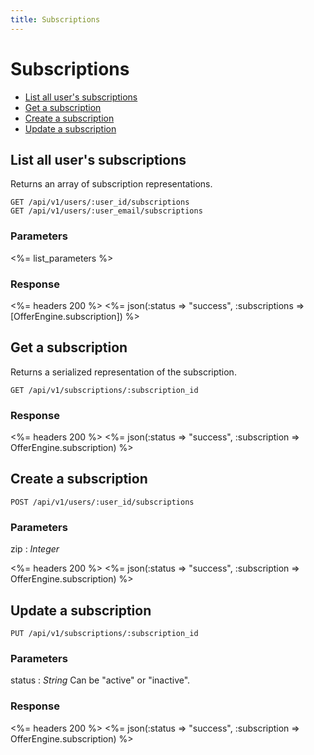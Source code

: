 ```yaml
---
title: Subscriptions
---
```


# Subscriptions

* [List all user's subscriptions](/v1/users/subscriptions/#list-all-users-subscriptions)
* [Get a subscription](/v1/users/subscriptions/#get-a-subscription)
* [Create a subscription](/v1/users/subscriptions/#create-a-subscription)
* [Update a subscription](/v1/users/subscriptions/#update-a-subscription)

## List all user's subscriptions
Returns an array of subscription representations.

    GET /api/v1/users/:user_id/subscriptions
    GET /api/v1/users/:user_email/subscriptions

### Parameters

<%= list_parameters %>

### Response

<%= headers 200 %>
<%= json(:status => "success", :subscriptions => [OfferEngine.subscription]) %>

## Get a subscription
Returns a serialized representation of the subscription.

    GET /api/v1/subscriptions/:subscription_id

### Response

<%= headers 200 %>
<%= json(:status => "success", :subscription => OfferEngine.subscription) %>

## Create a subscription

    POST /api/v1/users/:user_id/subscriptions

### Parameters

zip
: _Integer_

<%= headers 200 %>
<%= json(:status => "success", :subscription => OfferEngine.subscription) %>

## Update a subscription

    PUT /api/v1/subscriptions/:subscription_id

### Parameters

status
: _String_  Can be "active" or "inactive".

### Response

<%= headers 200 %>
<%= json(:status => "success", :subscription => OfferEngine.subscription) %>
